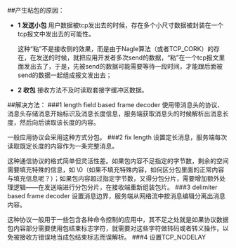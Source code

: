 ##产生粘包的原因：
* **1 发送小包** 用户数据被tcp发出去的时候，存在多个小尺寸数据被封装在一个tcp报文中发出去的可能性。

    这种“粘”不是接收侧的效果，而是由于Nagle算法（或者TCP_CORK）的存在，在发送的时候，就把应用开发者多次send的数据，“粘”在一个tcp报文里面发出去了，于是，先被send的数据可能需要等待一段时间，才能跟后面被send的数据一起组成报文发出去；
* **2 收包** 接收方法不及时读取套接字缓冲区数据。

##解决方法：
###1 length field based frame decoder 
使用带消息头的协议、消息头存储消息开始标识及消息长度信息，服务端获取消息头的时候解析出消息长度，然后向后读取该长度的内容。

一般应用协议会采用这种方式分包。
###2 fix length 
设置定长消息，服务端每次读取既定长度的内容作为一条完整消息。

这种通信协议的格式简单但灵活性差。如果包内容不足指定的字节数，剩余的空间需要填充特殊的信息，如 \0（如果不填充特殊内容，如何区分包里面的正常内容与填充信息呢？）；如果包内容超过指定字节数，又得分包分片，需要增加额外处理逻辑——在发送端进行分包分片，在接收端重新组装包片。
###3 delimiter based frame decoder 
设置消息边界，服务端从网络流中按消息编辑分离出消息内容。

这种协议一般用于一些包含各种命令控制的应用中，其不足之处就是如果协议数据包内容部分需要使用包结束标志字符，就需要对这些字符做转码或者转义操作，以免被接收方错误地当成包结束标志而误解析。
###4 设置TCP_NODELAY
